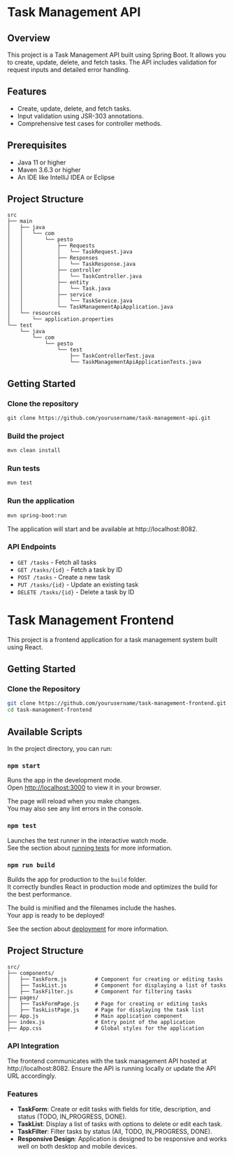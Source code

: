 # Task Management API

## Overview

This project is a Task Management API built using Spring Boot. It allows you to create, update, delete, and fetch tasks. The API includes validation for request inputs and detailed error handling.

## Features

- Create, update, delete, and fetch tasks.
- Input validation using JSR-303 annotations.
- Comprehensive test cases for controller methods.

## Prerequisites

- Java 11 or higher
- Maven 3.6.3 or higher
- An IDE like IntelliJ IDEA or Eclipse

## Project Structure

```plaintext
src
├── main
│   ├── java
│   │   └── com
│   │       └── pesto
│   │           ├── Requests
│   │           │   └── TaskRequest.java
│   │           ├── Responses
│   │           │   └── TaskResponse.java
│   │           ├── controller
│   │           │   └── TaskController.java
│   │           ├── entity
│   │           │   └── Task.java
│   │           ├── service
│   │           │   └── TaskService.java
│   │           └── TaskManagementApiApplication.java
│   └── resources
│       └── application.properties
└── test
    └── java
        └── com
            └── pesto
                └── test
                    ├── TaskControllerTest.java
                    └── TaskManagementApiApplicationTests.java

```
## Getting Started
### Clone the repository
```dtd
git clone https://github.com/yourusername/task-management-api.git

```

### Build the project
```dtd
mvn clean install

```

### Run tests
```dtd
mvn test

```

### Run the application
```dtd
mvn spring-boot:run

```
The application will start and be available at http://localhost:8082.

### API Endpoints

- `GET /tasks` - Fetch all tasks
- `GET /tasks/{id}` - Fetch a task by ID
- `POST /tasks` - Create a new task
- `PUT /tasks/{id}` - Update an existing task
- `DELETE /tasks/{id}` - Delete a task by ID

# Task Management Frontend

This project is a frontend application for a task management system built using React.

## Getting Started

### Clone the Repository

```sh
git clone https://github.com/yourusername/task-management-frontend.git
cd task-management-frontend
```

## Available Scripts

In the project directory, you can run:

### `npm start`

Runs the app in the development mode.\
Open [http://localhost:3000](http://localhost:3000) to view it in your browser.

The page will reload when you make changes.\
You may also see any lint errors in the console.

### `npm test`

Launches the test runner in the interactive watch mode.\
See the section about [running tests](https://facebook.github.io/create-react-app/docs/running-tests) for more information.

### `npm run build`

Builds the app for production to the `build` folder.\
It correctly bundles React in production mode and optimizes the build for the best performance.

The build is minified and the filenames include the hashes.\
Your app is ready to be deployed!

See the section about [deployment](https://facebook.github.io/create-react-app/docs/deployment) for more information.

## Project Structure

```plaintext
src/
├── components/
│   ├── TaskForm.js         # Component for creating or editing tasks
│   ├── TaskList.js         # Component for displaying a list of tasks
│   ├── TaskFilter.js       # Component for filtering tasks
├── pages/
│   ├── TaskFormPage.js     # Page for creating or editing tasks
│   ├── TaskListPage.js     # Page for displaying the task list
├── App.js                  # Main application component
├── index.js                # Entry point of the application
├── App.css                 # Global styles for the application

```

### API Integration
The frontend communicates with the task management API hosted at http://localhost:8082. Ensure the API is running locally or update the API URL accordingly.

### Features

- **TaskForm**: Create or edit tasks with fields for title, description, and status (TODO, IN_PROGRESS, DONE).
- **TaskList**: Display a list of tasks with options to delete or edit each task.
- **TaskFilter**: Filter tasks by status (All, TODO, IN_PROGRESS, DONE).
- **Responsive Design**: Application is designed to be responsive and works well on both desktop and mobile devices.

